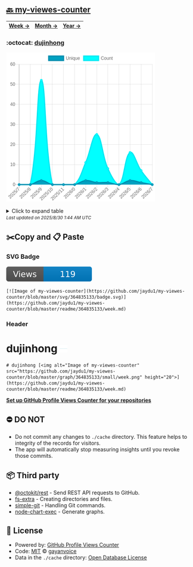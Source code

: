 ## [🔙 my-viewes-counter](https://github.com/jaydu1/my-viewes-counter)
| [**Week →**](https://github.com/jaydu1/my-viewes-counter/blob/master/readme/364835133/week.md) | [**Month →**](https://github.com/jaydu1/my-viewes-counter/blob/master/readme/364835133/month.md) | [**Year →**](https://github.com/jaydu1/my-viewes-counter/blob/master/readme/364835133/year.md) |
| ---- | ---- | ----- |
### :octocat: [dujinhong](https://github.com/jaydu1/dujinhong)
![Image of my-viewes-counter](https://github.com/jaydu1/my-viewes-counter/blob/master/graph/364835133/large/year.png)

<details>
	<summary>Click to expand table</summary>
	<h2>:calendar: Year Page Views Table</h2>
<table>
	<tr>
		<th>
			Last Updated
		</th>
		<th>
			Unique
		</th>
		<th>
			Count
		</th>
	</tr>
	<tr>
		<td>
			<code>2025/8/1</code>
		</td>
		<td>
			<code>0</code>
		</td>
		<td>
			<code>0</code>
		</td>
	</tr>
	<tr>
		<td>
			<code>2025/7/1</code>
		</td>
		<td>
			<code>1</code>
		</td>
		<td>
			<code>7</code>
		</td>
	</tr>
	<tr>
		<td>
			<code>2025/6/1</code>
		</td>
		<td>
			<code>2</code>
		</td>
		<td>
			<code>16</code>
		</td>
	</tr>
	<tr>
		<td>
			<code>2025/5/1</code>
		</td>
		<td>
			<code>0</code>
		</td>
		<td>
			<code>0</code>
		</td>
	</tr>
	<tr>
		<td>
			<code>2025/4/1</code>
		</td>
		<td>
			<code>1</code>
		</td>
		<td>
			<code>8</code>
		</td>
	</tr>
	<tr>
		<td>
			<code>2025/3/1</code>
		</td>
		<td>
			<code>1</code>
		</td>
		<td>
			<code>25</code>
		</td>
	</tr>
	<tr>
		<td>
			<code>2025/2/1</code>
		</td>
		<td>
			<code>2</code>
		</td>
		<td>
			<code>11</code>
		</td>
	</tr>
	<tr>
		<td>
			<code>2025/1/1</code>
		</td>
		<td>
			<code>0</code>
		</td>
		<td>
			<code>0</code>
		</td>
	</tr>
	<tr>
		<td>
			<code>2024/12/1</code>
		</td>
		<td>
			<code>0</code>
		</td>
		<td>
			<code>0</code>
		</td>
	</tr>
	<tr>
		<td>
			<code>2024/11/1</code>
		</td>
		<td>
			<code>0</code>
		</td>
		<td>
			<code>0</code>
		</td>
	</tr>
	<tr>
		<td>
			<code>2024/10/1</code>
		</td>
		<td>
			<code>2</code>
		</td>
		<td>
			<code>52</code>
		</td>
	</tr>
	<tr>
		<td>
			<code>2024/9/1</code>
		</td>
		<td>
			<code>0</code>
		</td>
		<td>
			<code>0</code>
		</td>
	</tr>
	<tr>
		<td>
			<code>2024/8/1</code>
		</td>
		<td>
			<code>0</code>
		</td>
		<td>
			<code>0</code>
		</td>
	</tr>
</table>

</details>
<small><i>Last updated on 2025/8/30 1:44 AM UTC</i></small>

## ✂️Copy and 📋 Paste
### SVG Badge
[![Image of my-viewes-counter](https://github.com/jaydu1/my-viewes-counter/blob/master/svg/364835133/badge.svg)](https://github.com/jaydu1/my-viewes-counter/blob/master/readme/364835133/week.md)
```readme
[![Image of my-viewes-counter](https://github.com/jaydu1/my-viewes-counter/blob/master/svg/364835133/badge.svg)](https://github.com/jaydu1/my-viewes-counter/blob/master/readme/364835133/week.md)
```
### Header
# dujinhong [<img alt="Image of my-viewes-counter" src="https://github.com/jaydu1/my-viewes-counter/blob/master/graph/364835133/small/week.png" height="20">](https://github.com/jaydu1/my-viewes-counter/blob/master/readme/364835133/week.md)
```readme
# dujinhong [<img alt="Image of my-viewes-counter" src="https://github.com/jaydu1/my-viewes-counter/blob/master/graph/364835133/small/week.png" height="20">](https://github.com/jaydu1/my-viewes-counter/blob/master/readme/364835133/week.md)
```
[**Set up GitHub Profile Views Counter for your repositories**](https://github.com/gayanvoice/github-profile-views-counter)
## ⛔ DO NOT
- Do not commit any changes to `./cache` directory. This feature helps to integrity of the records for visitors.
- The app will automatically stop measuring insights until you revoke those commits.
## 📦 Third party

- [@octokit/rest](https://www.npmjs.com/package/@octokit/rest) - Send REST API requests to GitHub.
- [fs-extra](https://www.npmjs.com/package/fs-extra) - Creating directories and files.
- [simple-git](https://www.npmjs.com/package/simple-git) - Handling Git commands.
- [node-chart-exec](https://www.npmjs.com/package/node-chart-exec) - Generate graphs.
## 📄 License
- Powered by: [GitHub Profile Views Counter](https://github.com/gayanvoice/github-profile-views-counter)
- Code: [MIT](./LICENSE) © [gayanvoice](https://github.com/gayanvoice/github-profile-views-counter)
- Data in the `./cache` directory: [Open Database License](https://opendatacommons.org/licenses/odbl/1-0/)
